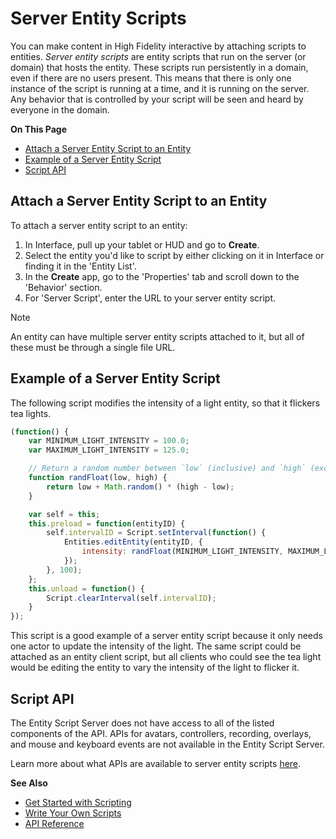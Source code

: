 # Server Entity Scripts

You can make content in High Fidelity interactive by attaching scripts to entities. *Server entity scripts* are entity scripts that run on the server (or domain) that hosts the entity. These scripts run persistently in a domain, even if there are no users present. This means that there is only one instance of the script is running at a time, and it is running on the server. Any behavior that is controlled by your script will be seen and heard by everyone in the domain.

**On This Page**
* [Attach a Server Entity Script to an Entity](#attach-a-server-entity-script-to-an-entity)
* [Example of a Server Entity Script](#example-of-a-server-entity-script)
* [Script API](#script-api)

## Attach a Server Entity Script to an Entity
To attach a server entity script to an entity: 
1. In Interface, pull up your tablet or HUD and go to **Create**.
2. Select the entity you'd like to script by either clicking on it in Interface or finding it in the 'Entity List'.
3. In the **Create** app, go to the 'Properties' tab and scroll down to the 'Behavior' section. 
4. For 'Server Script', enter the URL to your server entity script. 

<div class="admonition note">
    <p class="admonition-title">Note</p>
    <p>An entity can have multiple server entity scripts attached to it, but all of these must be through a single file URL. </p>
</div>

## Example of a Server Entity Script
The following script modifies the intensity of a light entity, so that it flickers tea lights.

```javascript
(function() {
    var MINIMUM_LIGHT_INTENSITY = 100.0;
    var MAXIMUM_LIGHT_INTENSITY = 125.0;

    // Return a random number between `low` (inclusive) and `high` (exclusive)
    function randFloat(low, high) {
        return low + Math.random() * (high - low);
    }

    var self = this;
    this.preload = function(entityID) {
        self.intervalID = Script.setInterval(function() {
            Entities.editEntity(entityID, {
                intensity: randFloat(MINIMUM_LIGHT_INTENSITY, MAXIMUM_LIGHT_INTENSITY)
            });
        }, 100);
    };
    this.unload = function() {
        Script.clearInterval(self.intervalID);
    }
});

```
This script is a good example of a server entity script because it only needs one actor to update the intensity of the light. The same script could be attached as an entity client script, but all clients who could see the tea light would be editing the entity to vary the intensity of the light to flicker it.

## Script API

The Entity Script Server does not have access to all of the listed components of the API. APIs for avatars, controllers, recording, overlays, and mouse and keyboard events are not available in the Entity Script Server.

Learn more about what APIs are available to server entity scripts [here](https://apidocs.highfidelity.com/Entities.html).

**See Also**

- [Get Started with Scripting](get-started-with-scripting)
- [Write Your Own Scripts](write-scripts)
- [API Reference](https://apidocs.highfidelity.com)